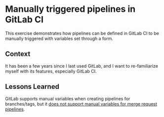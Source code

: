 # Manually triggered pipelines in GitLab CI

This exercise demonstrates how pipelines can be defined in GitLab CI to be manually triggered with variables set through a form.

## Context

It has been a few years since I last used GitLab, and I want to
re-familiarize myself with its features, especially GitLab CI.

## Lessons Learned

GitLab supports manual variables when creating pipelines for branches/tags, but it [does not support manual variables for merge request pipelines][1].

<!-- Links -->

[1]: https://gitlab.com/gitlab-org/gitlab/-/issues/118798
